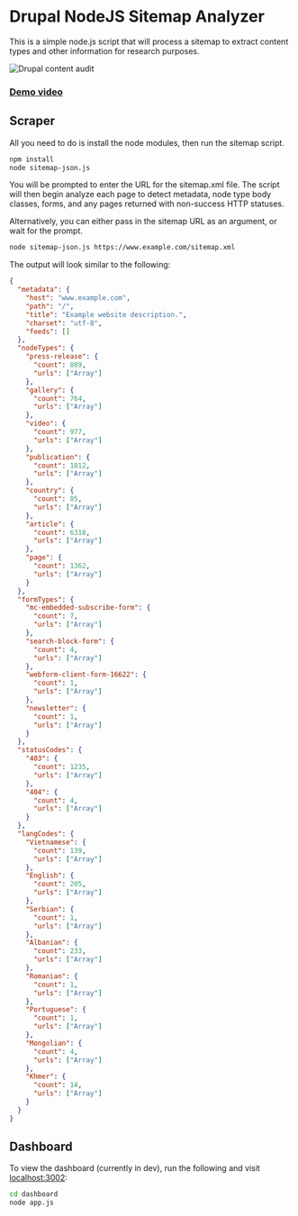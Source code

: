 # Drupal NodeJS Sitemap Analyzer

This is a simple node.js script that will process a sitemap to extract content types and other information for research purposes.

<p style="text-align:center">
  
![Drupal content audit](https://raw.githubusercontent.com/kyletaylored/drupal-nodejs-sitemap/master/dashboard.png)

### <a href="https://www.useloom.com/share/34f2f1d902aa4b1db8e95385dcb8d00d" target="_blank">Demo video</a>

</p>


## Scraper

All you need to do is install the node modules, then run the sitemap script.

```bash
npm install
node sitemap-json.js
```

You will be prompted to enter the URL for the sitemap.xml file. The script will then begin analyze each page to detect metadata, node type body classes, forms, and any pages returned with non-success HTTP statuses.

Alternatively, you can either pass in the sitemap URL as an argument, or wait for the prompt.

```bash
node sitemap-json.js https://www.example.com/sitemap.xml
```

The output will look similar to the following:

```json
{
  "metadata": {
    "host": "www.example.com",
    "path": "/",
    "title": "Example website description.",
    "charset": "utf-8",
    "feeds": []
  },
  "nodeTypes": {
    "press-release": {
      "count": 889,
      "urls": ["Array"]
    },
    "gallery": {
      "count": 764,
      "urls": ["Array"]
    },
    "video": {
      "count": 977,
      "urls": ["Array"]
    },
    "publication": {
      "count": 1812,
      "urls": ["Array"]
    },
    "country": {
      "count": 85,
      "urls": ["Array"]
    },
    "article": {
      "count": 6318,
      "urls": ["Array"]
    },
    "page": {
      "count": 1362,
      "urls": ["Array"]
    }
  },
  "formTypes": {
    "mc-embedded-subscribe-form": {
      "count": 7,
      "urls": ["Array"]
    },
    "search-block-form": {
      "count": 4,
      "urls": ["Array"]
    },
    "webform-client-form-16622": {
      "count": 1,
      "urls": ["Array"]
    },
    "newsletter": {
      "count": 1,
      "urls": ["Array"]
    }
  },
  "statusCodes": {
    "403": {
      "count": 1235,
      "urls": ["Array"]
    },
    "404": {
      "count": 4,
      "urls": ["Array"]
    }
  },
  "langCodes": {
    "Vietnamese": {
      "count": 139,
      "urls": ["Array"]
    },
    "English": {
      "count": 205,
      "urls": ["Array"]
    },
    "Serbian": {
      "count": 1,
      "urls": ["Array"]
    },
    "Albanian": {
      "count": 233,
      "urls": ["Array"]
    },
    "Romanian": {
      "count": 1,
      "urls": ["Array"]
    },
    "Portuguese": {
      "count": 1,
      "urls": ["Array"]
    },
    "Mongolian": {
      "count": 4,
      "urls": ["Array"]
    },
    "Khmer": {
      "count": 14,
      "urls": ["Array"]
    }
  }
}
```

## Dashboard

To view the dashboard (currently in dev), run the following and visit [localhost:3002](http://localhost:3002):

```bash
cd dashboard
node app.js
```
